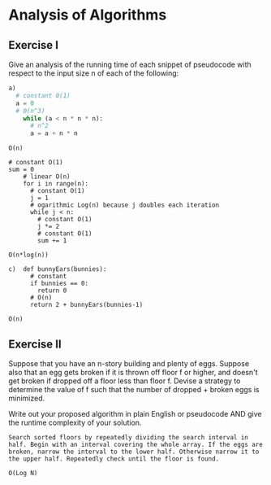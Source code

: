 # Analysis of Algorithms

## Exercise I

Give an analysis of the running time of each snippet of
pseudocode with respect to the input size n of each of the following:

```python
a)  
  # constant 0(1)
  a = 0
  # 0(n^3)
    while (a < n * n * n):
      # n^2
      a = a + n * n
```
`O(n)`

```
# constant O(1)
sum = 0
    # linear O(n)
    for i in range(n):
      # constant O(1)
      j = 1
      # ogarithmic Log(n) because j doubles each iteration
      while j < n:
        # constant O(1)
        j *= 2
        # constant O(1)
        sum += 1
```
`O(n*log(n))`

```
c)  def bunnyEars(bunnies):
      # constant
      if bunnies == 0:
        return 0
      # O(n)
      return 2 + bunnyEars(bunnies-1)
```
`O(n)`

## Exercise II

Suppose that you have an n-story building and plenty of eggs. Suppose also that an egg gets broken if it is thrown off floor f or higher, and doesn't get broken if dropped off a floor less than floor f. Devise a strategy to determine the value of f such that the number of dropped + broken eggs is minimized.

Write out your proposed algorithm in plain English or pseudocode AND give the runtime complexity of your solution.

`Search sorted floors by repeatedly dividing the search interval in half. Begin with an interval covering the whole array. If the eggs are broken, narrow the interval to the lower half. Otherwise narrow it to the upper half. Repeatedly check until the floor is found.`

`O(Log N)`